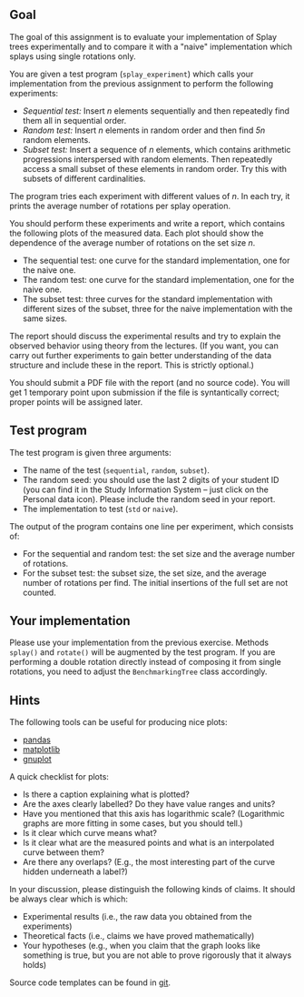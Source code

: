 ## Goal

The goal of this assignment is to evaluate your implementation of Splay trees
experimentally and to compare it with a "naive" implementation which splays
using single rotations only.

You are given a test program (`splay_experiment`) which calls your
implementation from the previous assignment to perform the following
experiments:

- _Sequential test:_ Insert _n_ elements sequentially and then repeatedly
  find them all in sequential order.
- _Random test:_ Insert _n_ elements in random order and then find _5n_
  random elements.
- _Subset test:_ Insert a sequence of _n_ elements, which contains arithmetic
  progressions interspersed with random elements. Then repeatedly access
  a small subset of these elements in random order. Try this with subsets of
  different cardinalities.

The program tries each experiment with different values of _n_. In each try,
it prints the average number of rotations per splay operation.

You should perform these experiments and write a report, which contains the following
plots of the measured data. Each plot should show the dependence of the average
number of rotations on the set size _n_.

- The sequential test: one curve for the standard implementation, one for the naive one.
- The random test: one curve for the standard implementation, one for the naive one.
- The subset test: three curves for the standard implementation with different sizes
  of the subset, three for the naive implementation with the same sizes.

The report should discuss the experimental results and try to explain the observed
behavior using theory from the lectures. (If you want, you can carry out further
experiments to gain better understanding of the data structure and include these
in the report. This is strictly optional.)

You should submit a PDF file with the report (and no source code).
You will get 1 temporary point upon submission if the file is syntantically correct;
proper points will be assigned later.

## Test program

The test program is given three arguments:
- The name of the test (`sequential`, `random`, `subset`).
- The random seed: you should use the last 2 digits of your student ID (you can find
  it in the Study Information System – just click on the Personal data icon). Please
  include the random seed in your report.
- The implementation to test (`std` or `naive`).

The output of the program contains one line per experiment, which consists of:
- For the sequential and random test: the set size and the average number of rotations.
- For the subset test: the subset size, the set size, and the average number of rotations
  per find. The initial insertions of the full set are not counted.

## Your implementation

Please use your implementation from the previous exercise. Methods `splay()`
and `rotate()` will be augmented by the test program. If you are performing
a double rotation directly instead of composing it from single rotations, you
need to adjust the `BenchmarkingTree` class accordingly.

## Hints

The following tools can be useful for producing nice plots:
- [pandas](https://pandas.pydata.org/)
- [matplotlib](https://matplotlib.org/)
- [gnuplot](http://www.gnuplot.info/)

A quick checklist for plots:
- Is there a caption explaining what is plotted?
- Are the axes clearly labelled? Do they have value ranges and units?
- Have you mentioned that this axis has logarithmic scale? (Logarithmic graphs
  are more fitting in some cases, but you should tell.)
- Is it clear which curve means what?
- Is it clear what are the measured points and what is an interpolated
  curve between them?
- Are there any overlaps? (E.g., the most interesting part of the curve
  hidden underneath a label?)

In your discussion, please distinguish the following kinds of claims.
It should be always clear which is which:
- Experimental results (i.e., the raw data you obtained from the experiments)
- Theoretical facts (i.e., claims we have proved mathematically)
- Your hypotheses (e.g., when you claim that the graph looks like something is true,
  but you are not able to prove rigorously that it always holds)

Source code templates can be found in [git](https://gitlab.kam.mff.cuni.cz/datovky/assignments/-/tree/master).
